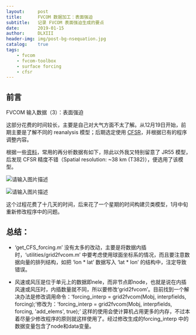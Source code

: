 ```yaml
---
layout:     post
title:      FVCOM 数据加工：表面强迫
subtitle:   记录 FVCOM 表面强迫生成的要点
date:       2019-01-15
author:     DLXIII
header-img: img/post-bg-nsequation.jpg
catalog:    true
tags:
    - fvcom
    - fvcom-toolbox
    - surface forcing
    - cfsr
---
```



## 前言

FVCOM 输入数据（3）：表面强迫

这部分花费的时间较长，主要是自己对大气方面不太了解。从12月19日开始，前期主要是了解不同的 reanalysis 模型；后期选定使用 [CFSR][1]，并根据已有的程序调整内容。


<!--more-->

根据一些[资料][2]，常用的再分析数据有如下，除此以外我又特别留意了 JR55 模型，后发现 CFSR 精度不错（Spatial resolution: ~38 km (T382)），便选用了该模型。

![请输入图片描述][3]

![请输入图片描述][4]

这个过程花费了十几天的时间，后来花了一个星期的时间构建贝类模型，1月中旬重新修改程序中的问题。

## 总结：

- ‘get_CFS_forcing.m’ 没有太多的改动，主要是将数据内插时，‘utilities/grid2fvcom.m’ 中要考虑使用球面坐标系的情况，而且要注意数据向量的排列结构，如把 ‘lon * lat’ 数据写入 ‘lat * lon’ 的结构中，注定导致错误。

- 风速或风压是位于单元上的数据即nele，而非节点即node，也就是说在内插风速或风压时，内插数量就不同，所以要修改‘grid2fvcom’。目前找到一个解决办法是修改调用命令：‘forcing_interp = grid2fvcom(Mobj, interpfields, forcing);’修改为：‘forcing_interp = grid2fvcom(Mobj, interpfields, forcing, 'add_elems',  true);’ 这样的使用会使计算机占用更多的内存，不过本着尽量少修改程序的原则就这样使用了。经过修改生成的forcing_interp 中的数据变量包含了node和data变量。


  [1]: https://icdc.cen.uni-hamburg.de/1/daten/reanalysis-atmosphere/cfsr.html
  [2]: https://icdc.cen.uni-hamburg.de/1/daten/reanalysis-atmosphere.html
  [3]: https://s2.ax1x.com/2019/01/15/FzTjDH.png
  [4]: https://s2.ax1x.com/2019/01/15/Fz7sqH.png
